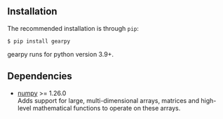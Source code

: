 ## Installation

The recommended installation is through `pip`:

```console
$ pip install gearpy
```

gearpy runs for python version 3.9+.

## Dependencies

- [numpy](https://numpy.org) >= 1.26.0  
  Adds support for large, multi-dimensional arrays, matrices and 
  high-level mathematical functions to operate on these arrays.
